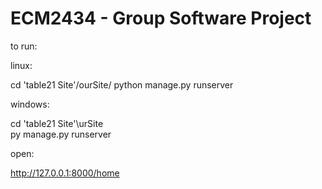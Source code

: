 # ECM2434 - Group Software Project

to run:

linux:

cd 'table21 Site'/ourSite/
python manage.py runserver

windows:

cd 'table21 Site'\urSite\
py manage.py runserver

open:

http://127.0.0.1:8000/home
